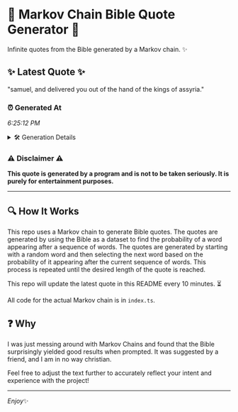 # 📖 Markov Chain Bible Quote Generator 📖

Infinite quotes from the Bible generated by a Markov chain. ✨

## ✨ Latest Quote ✨
"samuel, and delivered you out of the hand of the kings of assyria."

### ⏰ Generated At
*6:25:12 PM*

<details>
    <summary>🛠️ Generation Details</summary>
    <p>
        <strong>🌱 Seed:</strong> samuel,<br>
        <strong>🔄 Iterations:</strong> 12<br>
        <strong>📜 Context History:</strong><br>[ samuel, ]: and<br>[ samuel,, and ]: delivered<br>[ samuel,, and, delivered ]: you<br>[ samuel,, and, delivered, you ]: out<br>[ samuel,, and, delivered, you, out ]: of<br>[ samuel,, and, delivered, you, out, of ]: the<br>[ and, delivered, you, out, of, the ]: hand<br>[ delivered, you, out, of, the, hand ]: of<br>[ you, out, of, the, hand, of ]: the<br>[ out, of, the, hand, of, the ]: kings<br>[ of, the, hand, of, the, kings ]: of<br>[ the, hand, of, the, kings, of ]: assyria.<br>
    </p>
</details>

### ⚠️ Disclaimer ⚠️
**This quote is generated by a program and is not to be taken seriously. It is purely for entertainment purposes.**

---

## 🔍 How It Works

This repo uses a Markov chain to generate Bible quotes. The quotes are generated by using the Bible as a dataset to find the probability of a word appearing after a sequence of words. The quotes are generated by starting with a random word and then selecting the next word based on the probability of it appearing after the current sequence of words. This process is repeated until the desired length of the quote is reached.

This repo will update the latest quote in this README every 10 minutes. ⏳

All code for the actual Markov chain is in `index.ts`.

## ❓ Why

I was just messing around with Markov Chains and found that the Bible surprisingly yielded good results when prompted. 
It was suggested by a friend, and I am in no way christian.

Feel free to adjust the text further to accurately reflect your intent and experience with the project!

---

*Enjoy*✨
